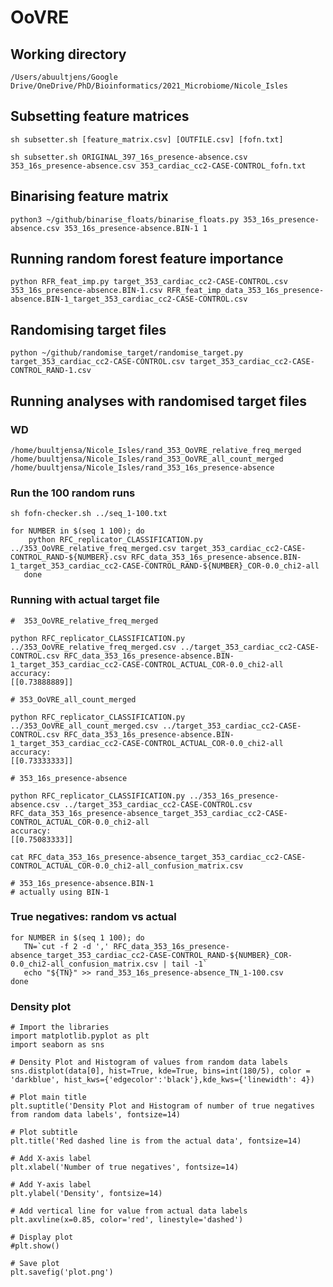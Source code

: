 # OoVRE

## Working directory
    /Users/abuultjens/Google Drive/OneDrive/PhD/Bioinformatics/2021_Microbiome/Nicole_Isles

## Subsetting feature matrices

    sh subsetter.sh [feature_matrix.csv] [OUTFILE.csv] [fofn.txt]
    
    sh subsetter.sh ORIGINAL_397_16s_presence-absence.csv 353_16s_presence-absence.csv 353_cardiac_cc2-CASE-CONTROL_fofn.txt
    
## Binarising feature matrix
    
    python3 ~/github/binarise_floats/binarise_floats.py 353_16s_presence-absence.csv 353_16s_presence-absence.BIN-1 1
    
## Running random forest feature importance    
    
    python RFR_feat_imp.py target_353_cardiac_cc2-CASE-CONTROL.csv 353_16s_presence-absence.BIN-1.csv RFR_feat_imp_data_353_16s_presence-absence.BIN-1_target_353_cardiac_cc2-CASE-CONTROL.csv
    
## Randomising target files

    python ~/github/randomise_target/randomise_target.py target_353_cardiac_cc2-CASE-CONTROL.csv target_353_cardiac_cc2-CASE-CONTROL_RAND-1.csv
    
    
## Running analyses with randomised target files

### WD
    /home/buultjensa/Nicole_Isles/rand_353_OoVRE_relative_freq_merged
    /home/buultjensa/Nicole_Isles/rand_353_OoVRE_all_count_merged
    /home/buultjensa/Nicole_Isles/rand_353_16s_presence-absence
    
### Run the 100 random runs
    sh fofn-checker.sh ../seq_1-100.txt 
    
    for NUMBER in $(seq 1 100); do
        python RFC_replicator_CLASSIFICATION.py ../353_OoVRE_relative_freq_merged.csv target_353_cardiac_cc2-CASE-CONTROL_RAND-${NUMBER}.csv RFC_data_353_16s_presence-absence.BIN-1_target_353_cardiac_cc2-CASE-CONTROL_RAND-${NUMBER}_COR-0.0_chi2-all
       done    
       
### Running with actual target file

    #  353_OoVRE_relative_freq_merged

    python RFC_replicator_CLASSIFICATION.py ../353_OoVRE_relative_freq_merged.csv ../target_353_cardiac_cc2-CASE-CONTROL.csv RFC_data_353_16s_presence-absence.BIN-1_target_353_cardiac_cc2-CASE-CONTROL_ACTUAL_COR-0.0_chi2-all
    accuracy:
    [[0.73888889]]
    
    # 353_OoVRE_all_count_merged
    
    python RFC_replicator_CLASSIFICATION.py ../353_OoVRE_all_count_merged.csv ../target_353_cardiac_cc2-CASE-CONTROL.csv RFC_data_353_16s_presence-absence.BIN-1_target_353_cardiac_cc2-CASE-CONTROL_ACTUAL_COR-0.0_chi2-all
    accuracy:
    [[0.73333333]]
    
    # 353_16s_presence-absence
    
    python RFC_replicator_CLASSIFICATION.py ../353_16s_presence-absence.csv ../target_353_cardiac_cc2-CASE-CONTROL.csv RFC_data_353_16s_presence-absence_target_353_cardiac_cc2-CASE-CONTROL_ACTUAL_COR-0.0_chi2-all
    accuracy:
    [[0.75083333]]   
    
    cat RFC_data_353_16s_presence-absence_target_353_cardiac_cc2-CASE-CONTROL_ACTUAL_COR-0.0_chi2-all_confusion_matrix.csv
    
    # 353_16s_presence-absence.BIN-1
    # actually using BIN-1    
    
    
### True negatives: random vs actual    
    for NUMBER in $(seq 1 100); do
       TN=`cut -f 2 -d ',' RFC_data_353_16s_presence-absence_target_353_cardiac_cc2-CASE-CONTROL_RAND-${NUMBER}_COR-0.0_chi2-all_confusion_matrix.csv | tail -1`
       echo "${TN}" >> rand_353_16s_presence-absence_TN_1-100.csv
    done        
    
### Density plot

    # Import the libraries
    import matplotlib.pyplot as plt
    import seaborn as sns
    
    # Density Plot and Histogram of values from random data labels
    sns.distplot(data[0], hist=True, kde=True, bins=int(180/5), color = 'darkblue', hist_kws={'edgecolor':'black'},kde_kws={'linewidth': 4})
    
    # Plot main title
    plt.suptitle('Density Plot and Histogram of number of true negatives from random data labels', fontsize=14)       
   
    # Plot subtitle
    plt.title('Red dashed line is from the actual data', fontsize=14)
    
    # Add X-axis label
    plt.xlabel('Number of true negatives', fontsize=14)
    
    # Add Y-axis label
    plt.ylabel('Density', fontsize=14)
    
    # Add vertical line for value from actual data labels
    plt.axvline(x=0.85, color='red', linestyle='dashed')
    
    # Display plot
    #plt.show()
    
    # Save plot
    plt.savefig('plot.png')
    

    
    
      
    
    
    
    


















